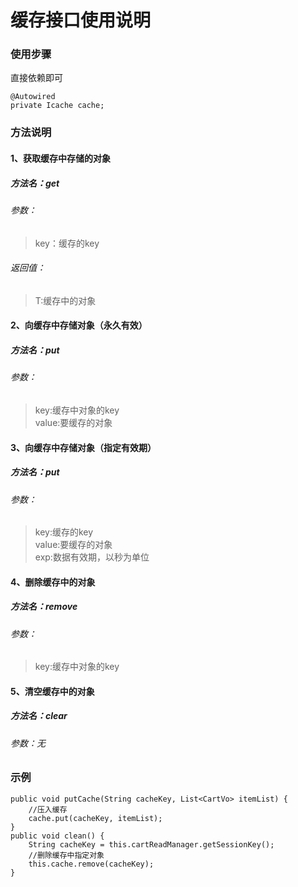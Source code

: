 # 缓存接口使用说明
### 使用步骤
直接依赖即可
```
@Autowired
private Icache cache;
```
### 方法说明

#### 1、获取缓存中存储的对象
##### 方法名：get
###### 参数：
> key：缓存的key
###### 返回值：
> T:缓存中的对象

#### 2、向缓存中存储对象（永久有效）
##### 方法名：put
###### 参数：
> key:缓存中对象的key  
value:要缓存的对象

#### 3、向缓存中存储对象（指定有效期）
##### 方法名：put
###### 参数：
> key:缓存的key  
value:要缓存的对象  
exp:数据有效期，以秒为单位
#### 4、删除缓存中的对象
##### 方法名：remove
###### 参数：
> key:缓存中对象的key
#### 5、清空缓存中的对象
##### 方法名：clear
###### 参数：无

### 示例
```
public void putCache(String cacheKey, List<CartVo> itemList) {
    //压入缓存
    cache.put(cacheKey, itemList);
}
public void clean() {
    String cacheKey = this.cartReadManager.getSessionKey();
    //删除缓存中指定对象
    this.cache.remove(cacheKey);
}
```
